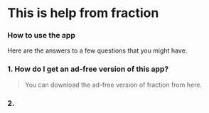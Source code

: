 # This is help from fraction

### How to use the app



Here are the answers to a few questions that you might have.

### 1. How do I get an ad-free version of this app? 
> You can download the ad-free version of fraction from here.

### 2. 
